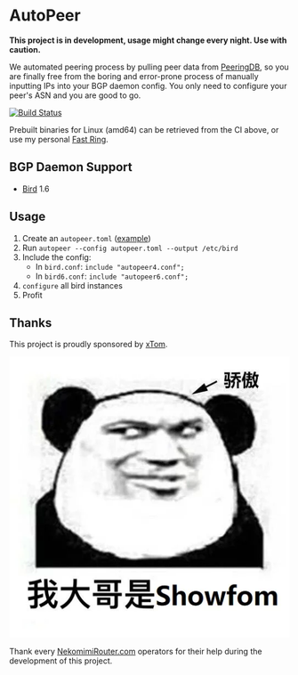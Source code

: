 # AutoPeer

**This project is in development, usage might change every night. Use with caution.**

We automated peering process by pulling peer data from [PeeringDB](https://www.peeringdb.com/), so you are finally free from the boring and error-prone process of manually inputting IPs into your BGP daemon config. You only need to configure your peer's ASN and you are good to go.

[![Build Status](https://dev.azure.com/nekomimiswitch/General/_apis/build/status/AutoPeer?branchName=master)](https://dev.azure.com/nekomimiswitch/General/_build/latest?definitionId=43&branchName=master)

Prebuilt binaries for Linux (amd64) can be retrieved from the CI above, or use my personal [Fast Ring](https://releases.swineson.me/autopeer/autopeer-linux-amd64).

## BGP Daemon Support

* [Bird](https://bird.network.cz/) 1.6

## Usage

1. Create an `autopeer.toml` ([example](doc/examples/autopeer.toml))
2. Run `autopeer --config autopeer.toml --output /etc/bird`
3. Include the config: 
    * In `bird.conf`: `include "autopeer4.conf";`
    * In `bird6.conf`: `include "autopeer6.conf";`
4. `configure` all bird instances
5. Profit

## Thanks

This project is proudly sponsored by [xTom](https://xtom.com/).

![我大哥是Showfom.webp](doc/assets/my_brother.png)

Thank every [NekomimiRouter.com](https://nekomimirouter.com/) operators for their help during the development of this project.